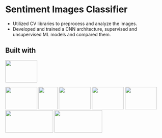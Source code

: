# Sentiment Images Classifier

- Utilized CV libraries to preprocess and analyze the images.
- Developed and trained a CNN architecture, supervised and unsupervised ML models and compared them.
  

## Built with 

<img src="https://i.imgur.com/Ihrm7vq.png" width="100" height="70">

<img src="https://i.imgur.com/PKXVqGd.png" width="100" height="70"> <img src="https://i.imgur.com/jXT0oKi.png" width="60" height="70"> <img src="https://i.imgur.com/L0C7WWr.png" width="100" height="70"> <img src="https://i.imgur.com/GTEvFHW.png" width="100" height="70"> <img src="https://i.imgur.com/StKvF8t.png" width="100" height="70"> <img src="https://i.imgur.com/7jijMox.png" width="150" height="70"> <img src="https://i.imgur.com/JBW7n57.png" width="150" height="70">
